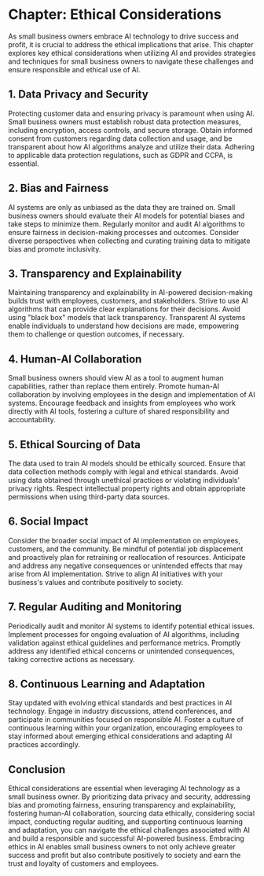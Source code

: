 Chapter: Ethical Considerations
===============================

As small business owners embrace AI technology to drive success and profit, it is crucial to address the ethical implications that arise. This chapter explores key ethical considerations when utilizing AI and provides strategies and techniques for small business owners to navigate these challenges and ensure responsible and ethical use of AI.

**1. Data Privacy and Security**
--------------------------------

Protecting customer data and ensuring privacy is paramount when using AI. Small business owners must establish robust data protection measures, including encryption, access controls, and secure storage. Obtain informed consent from customers regarding data collection and usage, and be transparent about how AI algorithms analyze and utilize their data. Adhering to applicable data protection regulations, such as GDPR and CCPA, is essential.

**2. Bias and Fairness**
------------------------

AI systems are only as unbiased as the data they are trained on. Small business owners should evaluate their AI models for potential biases and take steps to minimize them. Regularly monitor and audit AI algorithms to ensure fairness in decision-making processes and outcomes. Consider diverse perspectives when collecting and curating training data to mitigate bias and promote inclusivity.

**3. Transparency and Explainability**
--------------------------------------

Maintaining transparency and explainability in AI-powered decision-making builds trust with employees, customers, and stakeholders. Strive to use AI algorithms that can provide clear explanations for their decisions. Avoid using "black box" models that lack transparency. Transparent AI systems enable individuals to understand how decisions are made, empowering them to challenge or question outcomes, if necessary.

**4. Human-AI Collaboration**
-----------------------------

Small business owners should view AI as a tool to augment human capabilities, rather than replace them entirely. Promote human-AI collaboration by involving employees in the design and implementation of AI systems. Encourage feedback and insights from employees who work directly with AI tools, fostering a culture of shared responsibility and accountability.

**5. Ethical Sourcing of Data**
-------------------------------

The data used to train AI models should be ethically sourced. Ensure that data collection methods comply with legal and ethical standards. Avoid using data obtained through unethical practices or violating individuals' privacy rights. Respect intellectual property rights and obtain appropriate permissions when using third-party data sources.

**6. Social Impact**
--------------------

Consider the broader social impact of AI implementation on employees, customers, and the community. Be mindful of potential job displacement and proactively plan for retraining or reallocation of resources. Anticipate and address any negative consequences or unintended effects that may arise from AI implementation. Strive to align AI initiatives with your business's values and contribute positively to society.

**7. Regular Auditing and Monitoring**
--------------------------------------

Periodically audit and monitor AI systems to identify potential ethical issues. Implement processes for ongoing evaluation of AI algorithms, including validation against ethical guidelines and performance metrics. Promptly address any identified ethical concerns or unintended consequences, taking corrective actions as necessary.

**8. Continuous Learning and Adaptation**
-----------------------------------------

Stay updated with evolving ethical standards and best practices in AI technology. Engage in industry discussions, attend conferences, and participate in communities focused on responsible AI. Foster a culture of continuous learning within your organization, encouraging employees to stay informed about emerging ethical considerations and adapting AI practices accordingly.

**Conclusion**
--------------

Ethical considerations are essential when leveraging AI technology as a small business owner. By prioritizing data privacy and security, addressing bias and promoting fairness, ensuring transparency and explainability, fostering human-AI collaboration, sourcing data ethically, considering social impact, conducting regular auditing, and supporting continuous learning and adaptation, you can navigate the ethical challenges associated with AI and build a responsible and successful AI-powered business. Embracing ethics in AI enables small business owners to not only achieve greater success and profit but also contribute positively to society and earn the trust and loyalty of customers and employees.
